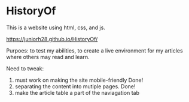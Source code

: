 # HistoryOf

This is a website using html, css, and js. 

https://juniorh28.github.io/HistoryOf/

Purpoes: to test my abilities, to create a live environment for my articles where others may read and learn.
 
Need to tweak: 

1. must work on making the site mobile-friendly Done!
2. separating the content into mutiple pages. Done!
3. make the article table a part of the  naviagation tab
